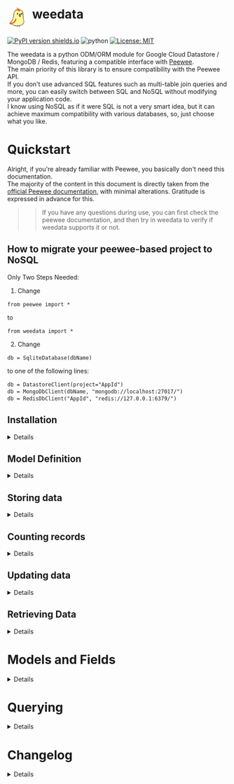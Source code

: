 # <img style="vertical-align: top;" src="https://github.com/cdhigh/weedata/blob/main/logo.png?raw=true" height="50px"> weedata

[![PyPI version shields.io](https://img.shields.io/pypi/v/weedata.svg)](https://pypi.python.org/pypi/weedata/) ![python](https://img.shields.io/badge/python-3.6+-blue) [![License: MIT](https://img.shields.io/badge/License-MIT%20-blue.svg)](https://github.com/cdhigh/weedata/blob/main/LICENSE)


The weedata is a python ODM/ORM module for Google Cloud Datastore / MongoDB / Redis, featuring a compatible interface with [Peewee](https://github.com/coleifer/peewee).    
The main priority of this library is to ensure compatibility with the Peewee API.    
If you don't use advanced SQL features such as multi-table join queries and more, you can easily switch between SQL and NoSQL without modifying your application code.    
I know using NoSQL as if it were SQL is not a very smart idea, but it can achieve maximum compatibility with various databases, so, just choose what you like.    



# Quickstart
Alright, if you're already familiar with Peewee, you basically don't need this documentation.     
The majority of the content in this document is directly taken from the [official Peewee documentation](http://docs.peewee-orm.com), with minimal alterations. Gratitude is expressed in advance for this.   

  >> If you have any questions during use, you can first check the peewee documentation, and then try in weedata to verify if weedata supports it or not.




## How to migrate your peewee-based project to NoSQL
Only Two Steps Needed:

1. Change 
```
from peewee import *
```
to
```
from weedata import *
```

2. Change
```
db = SqliteDatabase(dbName)
```
to one of the following lines:
```
db = DatastoreClient(project="AppId")
db = MongoDbClient(dbName, "mongodb://localhost:27017/")
db = RedisDbClient("AppId", "redis://127.0.0.1:6379/")
```



## Installation
<details>

weedata supports Google Cloud Datastore, MongoDB and Redis.    
To use Google Cloud Datastore, you need to install google-cloud-datastore [optional, only install if need].   
To use MongoDB, you need to install pymongo [optional, only install if need].   

To use redis, you need to install Redis-py [optional, only install if need].   

```
pip install google-cloud-datastore
pip install pymongo
pip install redis
pip install weedata
```


### DatastoreClient
To use Google Cloud Datastore, firstly you need to create a project, set up authentication. You can refer to [Firestore in Datastore mode documentation](https://cloud.google.com/datastore/docs) or [backDatastore mode client libraries](https://cloud.google.com/datastore/docs/reference/libraries) or [Python Client for Google Cloud Datastore API](https://cloud.google.com/python/docs/reference/datastore/latest) for guidance.
```
API signature: DatastoreClient(project=None, namespace=None, credentials=None, \_http=None)
```

### MongoDbClient
weedata uses pymongo as the MongoDB driver. After correctly installing the MongoDB service and pymongo, create a client following this API signature.
The parameter 'project' corresponds to the MongoDB database name, and 'host' can be passed as complete database url.
```
MongoDbClient(project, dbUrl='mongodb://127.0.0.1:27017/')
```

### RedisDbClient
weedata uses redis-py as the redis driver. After correctly installing the redis service and redis-py, create a client following this API signature.  
The parameter 'project' corresponds to the redis key prefix, and 'host' can be passed as complete database url, you can also choose which db to be used by passing the parameter 'db', the range is [0-15].
```
RedisDbClient(project, dbUrl='redis://127.0.0.1:6379/0', key_sep=':')
```

> **Important Notice:**
> Redis functions as an in-memory database. Although it includes disk persistence capabilities, this feature does not ensure 100% data integrity and presents a potential risk of data loss. Prior to implementing Redis as a storage database, it is crucial to grasp pertinent knowledge and configure it appropriately, including enabling RDB (Redis Database) or AOF (Append Only File) functionality.
For example, you can add two lines in redis.conf:
```
appendonly yes
appendfsync always
```


### PickleDbClient
weedata also provides a simple database implementation PickleDbClient using Python's pickle library, which can be used for testing purposes and in applications with limited resources and low data integrity requirements.   
The parameter "dbName" is the filename of pickle file, if set to ":memory:", an in-memory database is created.  
```
PickleDbClient(dbName, bakBeforeWrite=True)
```

</details>



## Model Definition
<details>

```
from weedata import *

db = DatastoreClient(project="AppId")
db = MongoDbClient("AppId", "mongodb://localhost:27017/")
db = RedisDbClient("AppId")

class Person(Model):
    class Meta:
        database = db

    name = CharField()
    birthday = DateTimeField()
```

The best practice is to define a base class that connects to the database, and then have other models within your application inherit from it.

```
class MyBaseModel(Model):
    class Meta:
        database = db

class Person(MyBaseModel):
    name = CharField()
    birthday = DateTimeField()

class Message(MyBaseModel):
    context = TextField()
    read_count = IntegerField(default=0)
```

Or you can setup or change database connection dynamically by using bind method.
```
Person.bind(db)
Message.bind(db)

#or
db.bind([Person, Message])
```

</details>


## Storing data
<details>

Let's begin by populating the database with some people. We will use the save() and create() methods to add and update people's records.

```
from datetime import datetime
uncle_bob = Person(name='Bob', birthday=datetime(1960, 1, 15))
uncle_bob.save()
```

You can also add a person by calling the create() method, which returns a model instance. The insert_many() function is a convenient method for adding many data at once:

```
grandma = Person.create(name='grandma', birthday=datetime(1935, 3, 1))
Person.insert_many([{'name':'Herb', 'birthday':datetime(1950, 5, 5)}, {'name':'Adam', 'birthday':datetime(1990, 9, 1)}])
```
</details>



## Counting records
<details>

You can count the number of rows in any select query:

```
Tweet.select().count()
Tweet.select().where(Tweet.id > 50).count()
```

</details>



## Updating data
<details>

To update data, modify the model instance and call save() to persist the changes.   
Here we will change Grandma's name and then save the changes in the database.    
Or you can use an update statement that supports all standard arithmetic operators:  

```
grandma.name = 'Grandma'
grandma.save()

Person.update({Person.name: 'Grandma L.'}).where(Person.name == 'Grandma').execute() #Changing to other name
Person.update(name='Grandma').where(Person.name == 'Grandma').execute() #Changing to other name
Person.update({Person.name: 'Dear. ' + Person.name}).where(Person.birthday > datetime(1950, 5, 5)).execute() #Adding a title of respect before someone's name
# update statement supports: +, -, *, /, //, %, **, <<, >>, &, |, ^
```

To delete one or many instances from database:

```
herb.delete_instance()
Person.delete().where(Person.birthday < datetime(1950, 5, 4)).execute()
```

To remove the whole collection(MongoDb)/kind(datastore), you can use:

```
Person.drop_table()
db.drop_tables([Person, Message])
```
</details>


## Retrieving Data
<details>


### Getting single records
Let's retrieve Grandma's record from the database. To get a single record from the database, use Select.get():

```
grandma = Person.get(name = 'Grandma')
grandma = Person.get(Person.name == 'Grandma')
grandma = Person.select().where(Person.name != 'Grandma').get()
grandma = Person.select().where(Person.name == 'Grandma').first()
grandma = Person.get_or_none(Person.name == 'Grandma')
grandma = Person.get_by_id('65bda09d6efd9b1130ffccb0')
grandma = Person.select().where(Person.id == '65bda09d6efd9b1130ffccb0').first()
```

```
grandma = Person.select(Person.name, Person.birthday).where(Person.name == 'Grandma').first()
```

The code lines above return an instance of the Model. If, in some situations, you need a dictionary, you can use dicts() to return a standard Python dictionary.

```
grandma.dicts()
grandma.dicts(only=[Person.name, Person.birthday])
grandma.dicts(exclude=[Person.birthday])
grandma.dicts(remove_id=True)
```



### Lists of records
Let's list all the people in the database:

```
for person in Person.select():
    print(person.name)
```



### Sorting
Let's make sure these are sorted alphabetically by adding an order_by() clause:

```
for person in Person.select().where(Person.birthday <= datetime(1960, 1, 15)).order_by(Person.name):
    print(person.name)

for person in Person.select().order_by(Person.birthday.desc()):
    print(person.name, person.birthday)
```



### Combining filter expressions

People whose birthday is between 1940 and 1960 (inclusive of both years):

```
d1940 = datetime(1940, 1, 1)
d1960 = datetime(1960, 12, 31)
query = Person.select().where((Person.birthday >= d1940) & (Person.birthday <= d1960))
for person in query:
    print(person.name, person.birthday)


query = Person.select().where(Person.birthday.between(d1940, d1960))
query = Person.select().where(Person.birthday >= d1940).where(Person.birthday <= d1960)
query = Person.select().where((Person.birthday < d1940) | (Person.birthday > d1960))
query = Person.select().where(~((Person.birthday < d1940) | (Person.birthday > d1960)))
```
</details>


# Models and Fields
<details>

## Field types supported:
* BooleanField
* IntegerField
* BigIntegerField
* SmallIntegerField
* FloatField
* DoubleField
* DecimalField
* CharField
* FixedCharField
* TextField
* BlobField
* UUIDField
* DateTimeField
* JSONField
* ForeignKeyField
* PrimaryKeyField


## Reserved field names
The following names of fields reserved by the model, should be avoided for your fields:   

```_key, _id, id```


## Field initialization arguments
Parameters accepted by all field types and their default values:
* `unique = False` – create a unique index on this column.
* `index = False` – create an index on this column
* `default = None` – any value or callable to use as a default for uninitialized models
* `enforce_type = False` – determine if the new value is of a specific type.

Other parameters accepted by Peewee can be passed, weedata simply ignores them in a straightforward manner.



## Default field values
weedata can provide default values for fields when objects are created. For example to have an IntegerField default to zero rather than None, you could declare the field with a default value:

```
class Message(Model):
    context = TextField()
    read_count = IntegerField(default=0)
```

In some instances it may make sense for the default value to be dynamic. A common scenario is using the current date and time. weedata allows you to specify a function in these cases, whose return value will be used when the object is created. Note we only provide the function, we do not actually call it:

```
class Message(Model):
    context = TextField()
    timestamp = DateTimeField(default=datetime.datetime.now)
```


## Model options and table metadata
In order not to pollute the model namespace, model-specific configuration is placed in a special class called Meta (a convention borrowed from the django framework):

```
db = MongoDbClient("AppId", "mongodb://localhost:27017/")

class Person(Model):
    name = CharField()
    birthday = DateTimeField()

    class Meta:
        database = db
```

Once the class is defined, you should not access ModelClass.Meta, but instead use ModelClass.\_meta.  
The ModelOptions class implements several methods which may be of use for retrieving model metadata.  

```
Person._meta.fields
Person._meta.client
```
Now, the ModelOptions accepts two parameters:
* **database**: Indicating the backend database client instance to be used, if not set, you can call `Model.bind()` or `db.bind() ` at run time.
* **primary_key**: Optional, the name of the primary key at the underlying level of each database is different. It's called "key" in Datastore, for MongoDB, it's "\_id", to ensure compatibility with SQL and simplify application code, weedata automatically adds a primary key named 'id' with a string type. This primary key is only an application-level attribute variable and will not be saved to the underlying database.
If this name conflicts with your application, you can use the "primary_key" attribute to modify it, for example:

```
class Meta
    database = db
    primary_key = 'id_'
```

</details>

# Querying
<details>

## Selecting a single record

```
User.get_by_id('65bda09d6efd9b1130ffccb0')
User.get(User.username == 'Charlie')
User.get(username='Charlie')
User.select().where(User.username.in_(['Charlie', 'Adam'])).order_by(User.birthday.desc()).get()
```


## Filtering records
You can filter for particular records using normal python operators. weedata supports a wide variety of query operators.


### Query operators
The following types of comparisons are supported by weedata:

| Comparison          | Meaning                         |
|---------------------|---------------------------------|
| ==                  | x equals y                      |
| !=                  | x is not equal to y             |
| <                   | x is less than y                |
| <=                  | x is less than or equal to y    |
| >                   | x is greater than y             |
| >=                  | x is greater than or equal to y |
| .in_(list)          | IN lookup                       |
| .not_in(list)       | NOT IN lookup.                  |
| .between(v1, v2)    | Between lookup                  |
| .startswith(prefix) | lookup using a string prefix    |
| &                   | logical AND                     |
| \|                  | logical OR                      |
| ~                   | logical NOT (mongodb only)      |




## Some extra examples

```
user = User.select().where(User.name == 'python').get()
user = User.select().where(User.name == 'python').first()
user = User.select().where(User.name.in_(['python', 'cobra'])).first()
user = User.select().where(User.name.not_in(['python', 'cobra'])).first()
users = User.select(User.name, User.score).where(User.name == 'python').execute()
users = User.select().where(User.birthdate.between(datetime.datetime(2024,1,1), datetime.datetime(2024,2,1))).execute()
user = User.select().where((User.name != 'python') & (User.name != 'cobra')).first()
user = User.select().where(User.name != 'python').where(User.name != 'cobra').first()
users = User.select().order_by(User.birthdate.desc(), User.score).limit(10).execute()
users = User.select().where((User.name == 'python') | (User.name == 'cobra')).execute()
users = list(User.get(User.age > 30))
Tweet.select().where(Tweet.content.startswith('de'))

User.update({User.score: User.att_days + (User.evaluation * 2)}).where(User.age < 10).execute()

User.replace(name='python', score=100, birthdate=datetime.datetime(2024,1,1)).execute()

```
</details>


# Changelog  
<details>

* v0.2.0
1. Supports Redis
2. Add a simple database implementation PickleDbClient
3. Supports ForeignKeyField
4. Add Model.replace() and Model.get_or_create() method
5. Add Field.startswith() query
6. [MongoDB/Redis] Auto create index when field with attr index=True or unique=True
7. Fix DoesNotExist not found error


* v0.1.0
Initial version

</details>
